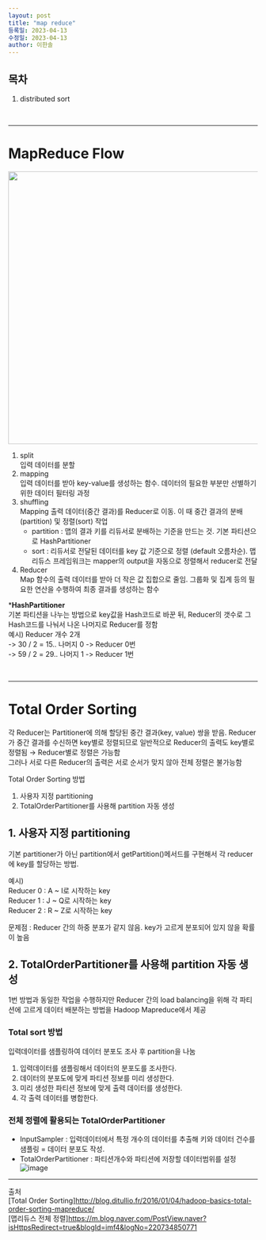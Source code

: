 ```yaml
---
layout: post
title: "map reduce"
등록일: 2023-04-13
수정일: 2023-04-13
author: 이한솔
---
```


## **목차**
1. distributed sort

<Br>
   
---

# **MapReduce Flow**
   <img src="https://user-images.githubusercontent.com/109563345/231960330-7183dce1-2edc-41d6-a450-3efab02edd0a.png" width="550">
   
   1. split   
      입력 데이터를 분할
   2. mapping   
      입력 데이터를 받아 key-value를 생성하는 함수. 데이터의 필요한 부분만 선별하기 위한 데이터 필터링 과정
   3. shuffling   
      Mapping 출력 데이터(중간 결과)를 Reducer로 이동. 이 때 중간 결과의 분배(partition) 및 정렬(sort) 작업
      - partition : 맵의 결과 키를 리듀서로 분배하는 기준을 만드는 것. 기본 파티션으로 HashPartitioner
      - sort : 리듀서로 전달된 데이터를 key 값 기준으로 정렬 (default 오름차순). 맵리듀스 프레임워크는 mapper의 output을 자동으로 정렬해서 reducer로 전달
   4. Reducer   
      Map 함수의 출력 데이터를 받아 더 작은 값 집합으로 줄임. 그룹화 및 집계 등의 필요한 연산을 수행하여 최종 결과를 생성하는 함수
   
   ***HashPartitioner**   
   기본 파티션을 나누는 방법으로 key값을 Hash코드로 바꾼 뒤, Reducer의 갯수로 그 Hash코드를 나눠서 나온 나머지로 Reducer를 정함   
   예시) Reducer 개수 2개   
   -> 30 / 2 = 15.. 나머지 0 -> Reducer 0번   
   -> 59 / 2 = 29.. 나머지 1 -> Reducer 1번   
   
   <Br>
      
   ---
   
# **Total Order Sorting**
   각 Reducer는 Partitioner에 의해 할당된 중간 결과(key, value) 쌍을 받음. Reducer가 중간 결과를 수신하면 key별로 정렬되므로 일반적으로 Reducer의 출력도 key별로 정렬됨 → Reducer별로 정렬은 가능함   
   그러나 서로 다른 Reducer의 출력은 서로 순서가 맞지 않아 전체 정렬은 불가능함

   Total Order Sorting 방법
   1. 사용자 지정 partitioning
   2. TotalOrderPartitioner를 사용해 partition 자동 생성

   ## **1. 사용자 지정 partitioning**
   기본 partitioner가 아닌 partition에서 getPartition()메서드를 구현해서 각 reducer에 key를 할당하는 방법.   
   
   예시)   
   Reducer 0 : A ~ I로 시작하는 key   
   Reducer 1 : J ~ Q로 시작하는 key   
   Reducer 2 : R ~ Z로 시작하는 key   
   
   문제점 : Reducer 간의 하중 분포가 같지 않음. key가 고르게 분포되어 있지 않을 확률이 높음
   
   ## **2. TotalOrderPartitioner를 사용해 partition 자동 생성**
   1번 방법과 동일한 작업을 수행하지만 Reducer 간의 load balancing을 위해 각 파티션에 고르게 데이터 배분하는 방법을 Hadoop Mapreduce에서 제공   
   
   ### **Total sort 방법**      
   입력데이터를 샘플링하여 데이터 분포도 조사 후 partition을 나눔   
   1. 입력데이터를 샘플링해서 데이터의 분포도를 조사한다.
   2. 데이터의 분포도에 맞게 파티션 정보를 미리 생성한다.
   3. 미리 생성한 파티션 정보에 맞게 출력 데이터를 생성한다.
   4. 각 출력 데이터를 병합한다.
   
   ### **전체 정렬에 활용되는 TotalOrderPartitioner** 
   - InputSampler : 입력데이터에서 특정 개수의 데이터를 추출해 키와 데이터 건수를 샘플링 = 데이터 분포도 작성.
   - TotalOrderPartitioner : 파티션개수와 파티션에 저장할 데이터범위를 설정   
   ![image](https://user-images.githubusercontent.com/109563345/232383664-49fff920-b3e0-4d16-855f-4aa1e1044baa.png)

   
---
   
출처   
[Total Order Sorting]<http://blog.ditullio.fr/2016/01/04/hadoop-basics-total-order-sorting-mapreduce/>   
[맵리듀스 전체 정렬]<https://m.blog.naver.com/PostView.naver?isHttpsRedirect=true&blogId=imf4&logNo=220734850771>
